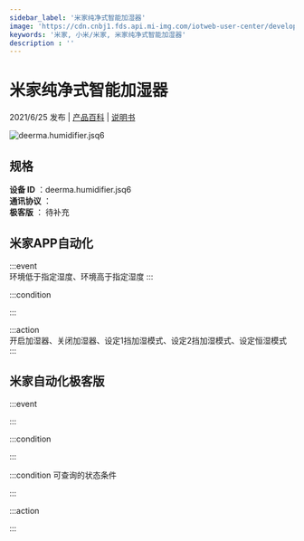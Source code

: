 ```yaml
---
sidebar_label: '米家纯净式智能加湿器'
image: 'https://cdn.cnbj1.fds.api.mi-img.com/iotweb-user-center/developer_1679047905748J3UE8kp1.png?GalaxyAccessKeyId=AKVGLQWBOVIRQ3XLEW&Expires=9223372036854775807&Signature=ToOgTcFeNmGnMdl/GBOTlhgsQm0='
keywords: '米家, 小米/米家, 米家纯净式智能加湿器'
description : ''
---
```

# 米家纯净式智能加湿器

2021/6/25 发布 | [产品百科](https://home.mi.com/webapp/content/baike/product/index.html?model=deerma.humidifier.jsq6/) | [说明书](https://home.mi.com/views/introduction.html?model=deerma.humidifier.jsq6&region=cn)

![deerma.humidifier.jsq6](https://cdn.cnbj1.fds.api.mi-img.com/iotweb-user-center/developer_1679047905748J3UE8kp1.png?GalaxyAccessKeyId=AKVGLQWBOVIRQ3XLEW&Expires=9223372036854775807&Signature=ToOgTcFeNmGnMdl/GBOTlhgsQm0=)

## 规格  
> 
**设备 ID** ：deerma.humidifier.jsq6  
**通讯协议** ：  
**极客版**  ： 待补充 


## 米家APP自动化  

:::event  
环境低于指定湿度、环境高于指定湿度
:::

:::condition  

:::

:::action   
开启加湿器、关闭加湿器、设定1挡加湿模式、设定2挡加湿模式、设定恒湿模式
:::

## 米家自动化极客版  

:::event  

:::

:::condition  

:::

:::condition 可查询的状态条件  

:::

:::action  

:::

        

